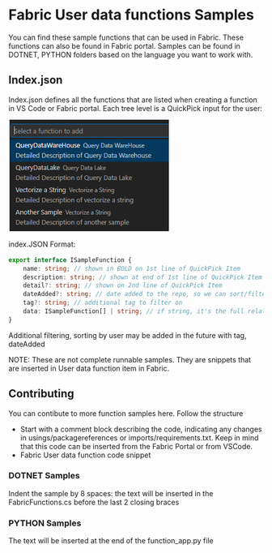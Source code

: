 # Fabric User data functions Samples 
You can find these sample functions that can be used in Fabric.  These functions can also be found in Fabric portal. 
Samples can be found in DOTNET, PYTHON folders based on the language you want to work with. 

## Index.json 
Index.json defines all the functions that are listed when creating a function in VS Code or Fabric portal. Each tree level is a QuickPick input for the user:

 ![alt text](image.png)

index.JSON Format:

```typescript
export interface ISampleFunction {
    name: string; // shown in BOLD on 1st line of QuickPick Item
    description: string; // shown at end of 1st line of QuickPick Item
    detail?: string; // shown on 2nd line of QuickPick Item
    dateAdded?: string; // date added to the repo, so we can sort/filter, like '2024-08-31T17:50:52.184Z'
    tag?: string; // additional tag to filter on
    data: ISampleFunction[] | string; // if string, it's the full relative path file name from root to download. Else it's an array of ISampleFunction
}

```

Additional filtering, sorting by user may be added in the future with tag, dateAdded

NOTE: These are not complete runnable samples. They are snippets that are inserted in User data function item in Fabric. 

## Contributing 

You can contibute to more function samples here. Follow the structure 
- Start with a comment block describing the code, indicating any changes in usings/packagereferences or imports/requirements.txt. Keep in mind that this code can be inserted from the Fabric Portal or from VSCode.
- Fabric User data function code snippet
  
### DOTNET Samples
Indent the sample by 8 spaces: the text will be inserted in the FabricFunctions.cs  before the last 2 closing braces

### PYTHON Samples
The text will be inserted at the end of the function_app.py file
